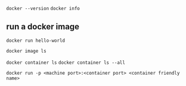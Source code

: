 `docker --version`
`docker info`

## run a docker image
`docker run hello-world`

`docker image ls`

`docker container ls`
`docker container ls --all`

`docker run -p <machine port>:<container port> <container friendly name>`
